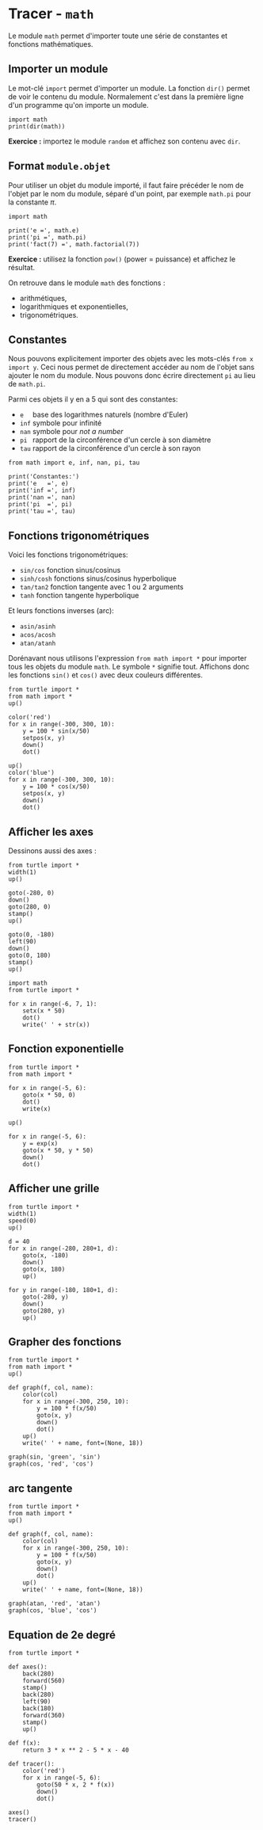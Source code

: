 # Tracer - `math`

Le module `math` permet d'importer toute une série de constantes et fonctions mathématiques.

## Importer un module

Le mot-clé `import` permet d'importer un module. La fonction `dir()` permet de voir le contenu du module.
Normalement c'est dans la première ligne d'un programme qu'on importe un module.

```{codeplay}
import math
print(dir(math))
```

**Exercice :** importez le module `random` et affichez son contenu avec `dir`.

## Format `module.objet`

Pour utiliser un objet du module importé, il faut faire précéder le nom de l'objet par le nom du module, séparé d'un point, par exemple `math.pi` pour la constante $\pi$.

```{codeplay}
import math

print('e =', math.e)
print('pi =', math.pi)
print('fact(7) =', math.factorial(7))
```

**Exercice :** utilisez la fonction `pow()` (power = puissance) et affichez le résultat.

On retrouve dans le module `math` des fonctions :

- arithmétiques,
- logarithmiques et exponentielles,
- trigonométriques.

## Constantes

Nous pouvons explicitement importer des objets avec les mots-clés `from x import y`. 
Ceci nous permet de directement accéder au nom de l'objet sans ajouter le nom du module. Nous pouvons donc écrire directement `pi` au lieu de `math.pi`.

Parmi ces objets il y en a 5 qui sont des constantes:

- `e  ` base des logarithmes naturels (nombre d'Euler)
- `inf` symbole pour infinité
- `nan` symbole pour *not a number*
- `pi ` rapport de la circonférence d'un cercle à son diamètre
- `tau` rapport de la circonférence d'un cercle à son rayon

```{codeplay}
from math import e, inf, nan, pi, tau

print('Constantes:')
print('e   =', e)
print('inf =', inf)
print('nan =', nan)
print('pi  =', pi)
print('tau =', tau)
```

## Fonctions trigonométriques

Voici les fonctions trigonométriques:

- `sin/cos` fonction sinus/cosinus
- `sinh/cosh` fonctions sinus/cosinus hyperbolique
- `tan/tan2` fonction tangente avec 1 ou 2 arguments
- `tanh` fonction tangente hyperbolique

Et leurs fonctions inverses (arc):

- `asin/asinh`
- `acos/acosh`
- `atan/atanh`

Dorénavant nous utilisons l'expression `from math import *` pour importer tous les objets du module `math`. Le symbole `*` signifie tout.
Affichons donc les fonctions `sin()` et `cos()` avec deux couleurs différentes.

```{codeplay}
from turtle import *
from math import *
up()

color('red')
for x in range(-300, 300, 10):
    y = 100 * sin(x/50)
    setpos(x, y)
    down()
    dot()
    
up()
color('blue')
for x in range(-300, 300, 10):
    y = 100 * cos(x/50)
    setpos(x, y)
    down()
    dot()
```

## Afficher les axes

Dessinons aussi des axes :

```{codeplay}
from turtle import *
width(1)
up()

goto(-280, 0)
down()
goto(280, 0)
stamp()
up()

goto(0, -180)
left(90)
down()
goto(0, 180)
stamp()
up()
```

```{codeplay}
import math
from turtle import *

for x in range(-6, 7, 1):
    setx(x * 50)
    dot()
    write(' ' + str(x))
```

## Fonction exponentielle

```{codeplay}
from turtle import *
from math import *

for x in range(-5, 6):
    goto(x * 50, 0)
    dot()
    write(x)
    
up()

for x in range(-5, 6):
    y = exp(x)
    goto(x * 50, y * 50)
    down()
    dot()
```

## Afficher une grille

```{codeplay}
from turtle import *
width(1)
speed(0)
up()

d = 40
for x in range(-280, 280+1, d):
    goto(x, -180)
    down()
    goto(x, 180)
    up()
    
for y in range(-180, 180+1, d):
    goto(-280, y)
    down()
    goto(280, y)
    up()
```

## Grapher des fonctions

```{codeplay}
from turtle import *
from math import *
up()
    
def graph(f, col, name):
    color(col)
    for x in range(-300, 250, 10):
        y = 100 * f(x/50)
        goto(x, y)
        down()
        dot()
    up()
    write(' ' + name, font=(None, 18))

graph(sin, 'green', 'sin')
graph(cos, 'red', 'cos')
```

## arc tangente

```{codeplay}
from turtle import *
from math import *
up()
    
def graph(f, col, name):
    color(col)
    for x in range(-300, 250, 10):
        y = 100 * f(x/50)
        goto(x, y)
        down()
        dot()
    up()
    write(' ' + name, font=(None, 18))

graph(atan, 'red', 'atan')
graph(cos, 'blue', 'cos')
```

## Equation de 2e degré

```{codeplay}
from turtle import *

def axes():
    back(280)
    forward(560)
    stamp()
    back(280)
    left(90)
    back(180)
    forward(360)
    stamp()
    up()

def f(x): 
    return 3 * x ** 2 - 5 * x - 40

def tracer():
    color('red')    
    for x in range(-5, 6):
        goto(50 * x, 2 * f(x))
        down()
        dot()
        
axes()
tracer()
```

```{codeplay}

```

```{codeplay}

```

```{codeplay}

```

```{codeplay}

```

```{codeplay}

```

```{codeplay}

```

```{codeplay}

```
